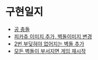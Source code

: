 # 구현일지
* [공 충돌](diary/20180206.md)
* [피카츄 이미지 추가, 벽돌이미지 변경](diary/20180211.md)
* [2번 부딪혀야 없어지는 벽돌 추가](diary/20180212.md)
* [모든 벽돌이 부서지면 게임 재시작](diary/20180216.md)
